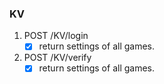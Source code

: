### KV
1. POST /KV/login
    - [x] return settings of all games.

2. POST /KV/verify    
    - [x] return settings of all games.
